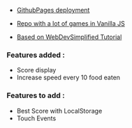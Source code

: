 - [GithubPages deployment](https://loiskouninef.github.io/Snake_JSVanilla/)
- [Repo with a lot of games in Vanilla JS](https://github.com/LoisKOUNINEF/Vanilla_JS_Games)

- [Based on WebDevSimplified Tutorial](https://www.youtube.com/watch?v=QTcIXok9wNY&t=343s&ab_channel=WebDevSimplified)


### Features added :

- Score display
- Increase speed every 10 food eaten

### Features to add :
- Best Score with LocalStorage
- Touch Events

